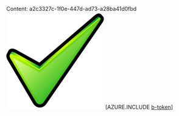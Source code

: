 Content: a2c3327c-1f0e-447d-ad73-a28ba41d0fbd![image](e7a1d563-4bee-4f6e-a8be-27aa397eee8c.png)
[AZURE.INCLUDE [b-token](15d5e9aa-336a-4521-af57-472dc28bcec4.md)]
